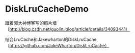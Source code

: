 # DiskLruCacheDemo

跟着郭大神博客写的照片墙（http://blog.csdn.net/guolin_blog/article/details/34093441）

结合LruCache和Jakewharton的DiskLruCache（https://github.com/JakeWharton/DiskLruCache）
